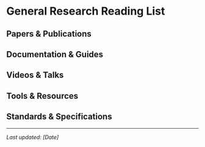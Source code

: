 # General Research Reading List

## Papers & Publications
<!-- Add relevant papers, research articles, and publications here -->

## Documentation & Guides
<!-- Add links to useful documentation, guides, and resources here -->

## Videos & Talks
<!-- Add links to conference talks, tutorials, and educational videos here -->

## Tools & Resources
<!-- Add links to useful tools, platforms, and resources here -->

## Standards & Specifications
<!-- Add links to relevant standards, protocols, and specifications here -->

---
*Last updated: [Date]*
